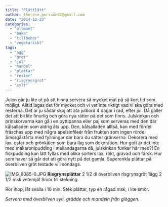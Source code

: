 ```yaml
---
title: "Plättlätt"
author: therese.persson82@gmail.com
date: "2014-12-23"
categories: 
  - "allmant"
  - "baka"
  - "tillbehor"
  - "vegetariskt"
tags: 
  - "agg"
  - "grot"
  - "jul"
  - "mandel"
  - "plattar"
  - "rester"
  - "risgrynsgrot"
  - "sylt"
---
```


Julen går ju lite ut på att hinna servera så mycket mat på så kort tid som möjligt. Alltid lagas det för mycket och vi vet inte riktigt vad vi ska göra med resterna. Det är ju sådär skoj att äta julbord 4 dagar i rad, efter jul. Då gäller det att bli lite finurlig och göra nya rätter på det som finns. Julskinkan och prinskorvarna kan gå i en pyttipanna eller paj som serveras med den där kålsalladen som aldrig åts upp. Den, kålsalladen alltså, kan med fördel fräschas upp med några apelsinfileér från frukten som ingen rörde. Smörgåstårta med fyllningar där bara du sätter gränserna. Dekorera med lax, ostar och grönkålen som bara låg som dekoration. Hur gott är det inte med makaronipudding i mellandagarna då, julskinkan funkar här med?! En fiskpudding kan lätt fyllas med olika sorters lax, rökt, gravad och färsk. Hur som haver så går det att göra nytt på det gamla. Superenkla plättar på överbliven gröt testade vi i söndags.  
  
![IMG_6085-0.JPG](/static/img/IMG_6085-0.jpg)
**Risgrynsplättar** 2 1/2 dl överbliven risgrynsgröt 1ägg 2 1/2 msk vetemjöl Smör till stekning

Rör ihop, låt svälla i 10 min. Stek plättar, typ en rågad msk, i lite smör.

_Servera med överbliven sylt, grädde och mandeln från glöggen._
